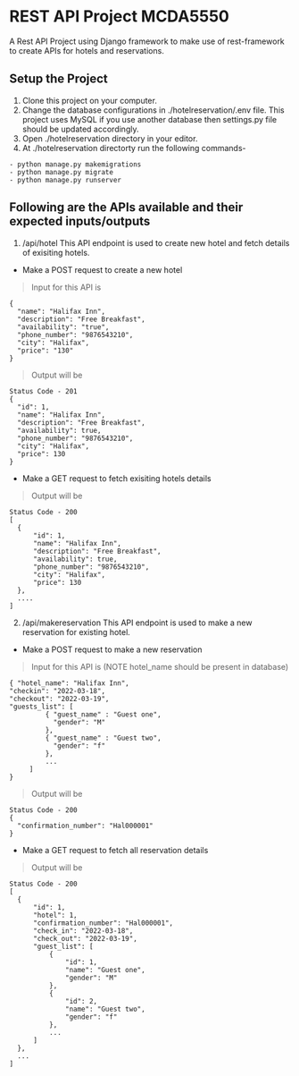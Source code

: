 # REST API Project MCDA5550
A Rest API Project using Django framework to make use of rest-framework to create APIs for hotels and reservations.

## Setup the Project
1. Clone this project on your computer.
2. Change the database configurations in ./hotelreservation/.env file. This project uses MySQL if you use another database then settings.py file should be updated accordingly.
3. Open ./hotelreservation directory in your editor.
4. At ./hotelreservation directorty run the following commands-
```
- python manage.py makemigrations
- python manage.py migrate
- python manage.py runserver
```

## Following are the APIs available and their expected inputs/outputs
1. /api/hotel
  This API endpoint is used to create new hotel and fetch details of exisiting hotels.
  - Make a POST request to create a new hotel<br>
  >Input for this API is
  ```
  {
    "name": "Halifax Inn",
    "description": "Free Breakfast",
    "availability": "true",
    "phone_number": "9876543210",
    "city": "Halifax",
    "price": "130"
  }
  ```
  > Output will be
  ```
  Status Code - 201 
  {
    "id": 1,
    "name": "Halifax Inn",
    "description": "Free Breakfast",
    "availability": true,
    "phone_number": "9876543210",
    "city": "Halifax",
    "price": 130
}
  ```
  - Make a GET request to fetch exisiting hotels details
  > Output will be
  ```
  Status Code - 200
  [
    {
        "id": 1,
        "name": "Halifax Inn",
        "description": "Free Breakfast",
        "availability": true,
        "phone_number": "9876543210",
        "city": "Halifax",
        "price": 130
    },
    ....
  ]
  ```
2. /api/makereservation
  This API endpoint is used to make a new reservation for existing hotel.
  - Make a POST request to make a new reservation<br>
  >Input for this API is (NOTE hotel_name should be present in database)
  ```
  { "hotel_name": "Halifax Inn", 
  "checkin": "2022-03-18", 
  "checkout": "2022-03-19", 
  "guests_list": [  
           { "guest_name" : "Guest one", 
             "gender": "M" 
           },
           { "guest_name" : "Guest two", 
             "gender": "f" 
           },
           ...
       ] 
  } 
  ```
  > Output will be
  ```
  Status Code - 200
  {
    "confirmation_number": "Hal000001"
}
  ```
  - Make a GET request to fetch all reservation details
  > Output will be
  ```
  Status Code - 200
  [
    {
        "id": 1,
        "hotel": 1,
        "confirmation_number": "Hal000001",
        "check_in": "2022-03-18",
        "check_out": "2022-03-19",
        "guest_list": [
            {
                "id": 1,
                "name": "Guest one",
                "gender": "M"
            },
            {
                "id": 2,
                "name": "Guest two",
                "gender": "f"
            },
            ...
        ]
    },
    ...
  ]
  ```
